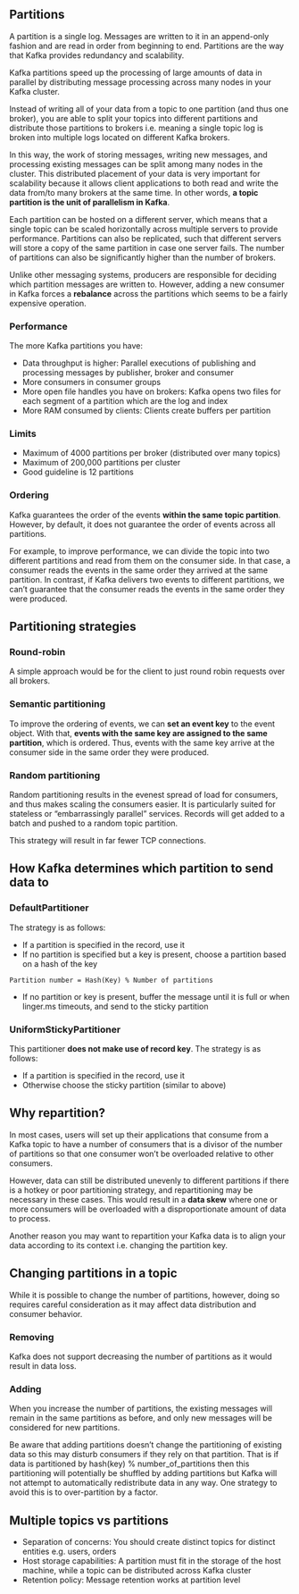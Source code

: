 ## Partitions

A partition is a single log. Messages are written to it in an append-only fashion and are read in order from beginning to end. Partitions are the way that Kafka provides redundancy and scalability.

Kafka partitions speed up the processing of large amounts of data in parallel by distributing message processing across many nodes in your Kafka cluster.

Instead of writing all of your data from a topic to one partition (and thus one broker), you are able to split your topics into different partitions and distribute those partitions to brokers i.e. meaning a single topic log is broken into multiple logs located on different Kafka brokers.

In this way, the work of storing messages, writing new messages, and processing existing messages can be split among many nodes in the cluster. This distributed placement of your data is very important for scalability because it allows client applications to both read and write the data from/to many brokers at the same time. In other words, **a topic partition is the unit of parallelism in Kafka**.

Each partition can be hosted on a different server, which means that a single topic can be scaled horizontally across multiple servers to provide performance. Partitions can also be replicated, such that different servers will store a copy of the same partition in case one server fails. The number of partitions can also be significantly higher than the number of brokers.

Unlike other messaging systems, producers are responsible for deciding which partition messages are written to. However, adding a new consumer in Kafka forces a **rebalance** across the partitions which seems to be a fairly expensive operation.

### Performance

The more Kafka partitions you have:

- Data throughput is higher: Parallel executions of publishing and processing messages by publisher, broker and consumer
- More consumers in consumer groups
- More open file handles you have on brokers: Kafka opens two files for each segment of a partition which are the log and index
- More RAM consumed by clients: Clients create buffers per partition

### Limits

- Maximum of 4000 partitions per broker (distributed over many topics)
- Maximum of 200,000 partitions per cluster
- Good guideline is 12 partitions

### Ordering

Kafka guarantees the order of the events **within the same topic partition**. However, by default, it does not guarantee the order of events across all partitions.

For example, to improve performance, we can divide the topic into two different partitions and read from them on the consumer side. In that case, a consumer reads the events in the same order they arrived at the same partition. In contrast, if Kafka delivers two events to different partitions, we can’t guarantee that the consumer reads the events in the same order they were produced.

## Partitioning strategies

### Round-robin

A simple approach would be for the client to just round robin requests over all brokers.

### Semantic partitioning

To improve the ordering of events, we can **set an event key** to the event object. With that, **events with the same key are assigned to the same partition**, which is ordered. Thus, events with the same key arrive at the consumer side in the same order they were produced.

### Random partitioning

Random partitioning results in the evenest spread of load for consumers, and thus makes scaling the consumers easier. It is particularly suited for stateless or “embarrassingly parallel” services. Records will get added to a batch and pushed to a random topic partition.

This strategy will result in far fewer TCP connections.

## How Kafka determines which partition to send data to

### DefaultPartitioner

The strategy is as follows:

- If a partition is specified in the record, use it
- If no partition is specified but a key is present, choose a partition based on a hash of the key

```
Partition number = Hash(Key) % Number of partitions
```

- If no partition or key is present, buffer the message until it is full or when linger.ms timeouts, and send to the sticky partition

### UniformStickyPartitioner

This partitioner **does not make use of record key**. The strategy is as follows:

- If a partition is specified in the record, use it
- Otherwise choose the sticky partition (similar to above)

## Why repartition?

In most cases, users will set up their applications that consume from a Kafka topic to have a number of consumers that is a divisor of the number of partitions so that one consumer won’t be overloaded relative to other consumers.

However, data can still be distributed unevenly to different partitions if there is a hotkey or poor partitioning strategy, and repartitioning may be necessary in these cases. This would result in a **data skew** where one or more consumers will be overloaded with a disproportionate amount of data to process.

Another reason you may want to repartition your Kafka data is to align your data according to its context i.e. changing the partition key.

## Changing partitions in a topic

While it is possible to change the number of partitions, however, doing so requires careful consideration as it may affect data distribution and consumer behavior.

### Removing

Kafka does not support decreasing the number of partitions as it would result in data loss.

### Adding

When you increase the number of partitions, the existing messages will remain in the same partitions as before, and only new messages will be considered for new partitions.

Be aware that adding partitions doesn’t change the partitioning of existing data so this may disturb consumers if they rely on that partition. That is if data is partitioned by hash(key) % number_of_partitions then this partitioning will potentially be shuffled by adding partitions but Kafka will not attempt to automatically redistribute data in any way. One strategy to avoid this is to over-partition by a factor.

## Multiple topics vs partitions

- Separation of concerns: You should create distinct topics for distinct entities e.g. users, orders
- Host storage capabilities: A partition must fit in the storage of the host machine, while a topic can be distributed across Kafka cluster
- Retention policy: Message retention works at partition level
